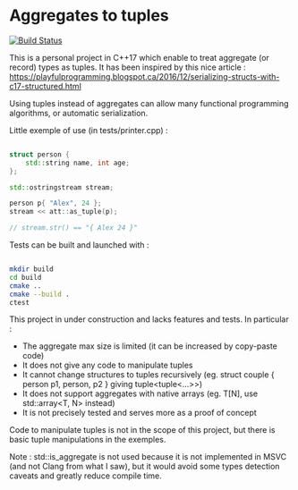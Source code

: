 
# Aggregates to tuples

[![Build Status](https://travis-ci.org/Dwarfobserver/AggregatesToTuples.svg?branch=master)](https://travis-ci.org/Dwarfobserver/AggregatesToTuples)

This is a personal project in C++17 which enable to treat aggregate (or record) types as tuples.
It has been inspired by this nice article : https://playfulprogramming.blogspot.ca/2016/12/serializing-structs-with-c17-structured.html

Using tuples instead of aggregates can allow many functional programming algorithms, or automatic serialization.

Little exemple of use (in tests/printer.cpp) :

```cpp

struct person {
    std::string name, int age;
};

std::ostringstream stream;

person p{ "Alex", 24 };
stream << att::as_tuple(p);

// stream.str() == "{ Alex 24 }"

```

Tests can be built and launched with :

```bash

mkdir build
cd build
cmake ..
cmake --build .
ctest

```

This project in under construction and lacks features and tests.
In particular :

 - The aggregate max size is limited (it can be increased by copy-paste code)
 - It does not give any code to manipulate tuples
 - It cannot change structures to tuples recursively (eg. struct couple { person p1, person, p2 } giving tuple<tuple<...>>)
 - It does not support aggregates with native arrays (eg. T[N], use std::array<T, N> instead)
 - It is not precisely tested and serves more as a proof of concept

Code to manipulate tuples is not in the scope of this project, but there is basic tuple manipulations in the exemples.

Note : std::is_aggregate<T> is not used because it is not implemented in MSVC (and not Clang from what I saw), but it would
avoid some types detection caveats and greatly reduce compile time.
